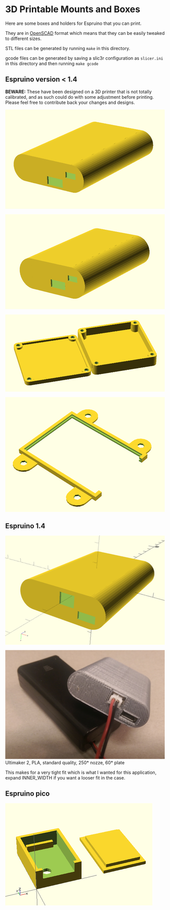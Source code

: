 3D Printable Mounts and Boxes
=========================

Here are some boxes and holders for Espruino that you can print.

They are in [OpenSCAD](http://www.openscad.org/) format which means that they can be easily tweaked to different sizes.

STL files can be generated by running `make` in this directory. 

gcode files can be generated by saving a slic3r configuration as `slicer.ini` 
in this directory and then running `make gcode`


## Espruino version < 1.4

**BEWARE:** These have been designed on a 3D printer that is not totally calibrated, and as such could do with some adjustment before printing. Please feel free to contribute back your changes and designs.

![espruino_box](espruino_box.png)

![espruino_box2](espruino_box2.png)

![espruino_box3](espruino_box3.png)

![espruino_mount](espruino_mount.png)

## Espruino 1.4
![espruino_box_v1-4](espruino_box_v1-4.png)

![espruino_box_v1-4_print](prints/espruino_box_v1-4_print.png)
Ultimaker 2, PLA, standard quality, 250* nozze, 60* plate

This makes for a very tight fit which is what I wanted for this application, expand INNER_WIDTH if you want a looser fit in the case.

## Espruino pico
![pico_box](pico_box.png)
